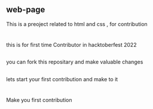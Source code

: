 ## web-page
This is a preoject related to html and css , for contribution

#
this is for first time Contributor in hacktoberfest 2022
##
you  can fork this repositary and make valuable changes

##
lets start your first contribution and make to it

#
Make you first contribution 
